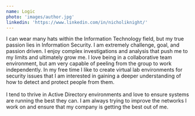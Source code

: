 ```yaml
---
name: Logic
photo: 'images/author.jpg'
linkedin: 'https://www.linkedin.com/in/nicholiknight/'
---
```


I can wear many hats within the Information Technology field, but my true passion lies in Information Security. I am extremely challenge, goal, and passion driven. I enjoy complex investigations and analysis that push me to my limits and ultimately grow me. I love being in a collaborative team environment, but am very capable of peeling from the group to work independently. In my free time I like to create virtual lab environments for security issues that I am interested in gaining a deeper understanding of how to detect and protect people from them.
<br><br>
I tend to thrive in Active Directory environments and love to ensure systems are running the best they can. I am always trying to improve the networks I work on and ensure that my company is getting the best out of me.